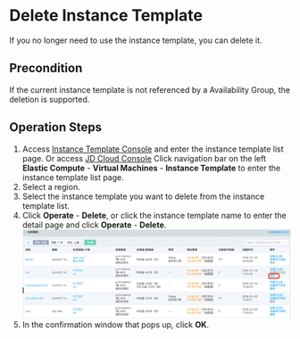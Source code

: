 # Delete Instance Template
If you no longer need to use the instance template, you can delete it.

## Precondition
If the current instance template is not referenced by a Availability Group, the deletion is supported.

## Operation Steps
1.  Access [Instance Template Console](https://cns-console.jdcloud.com/host/launchtemplate/list) and enter the instance template list page. Or access [JD Cloud Console](https://console.jdcloud.com) Click navigation bar on the left **Elastic Compute** - **Virtual Machines** - **Instance Template** to enter the instance template list page.
2. Select a region.
3. Select the instance template you want to delete from the instance template list.
4. Click **Operate** - **Delete**, or  click the instance template name to enter the detail page and click **Operate** - **Delete**. <br>![](../../../../../image/vm/deletetemp.png)
5. In the confirmation window that pops up, click **OK**.